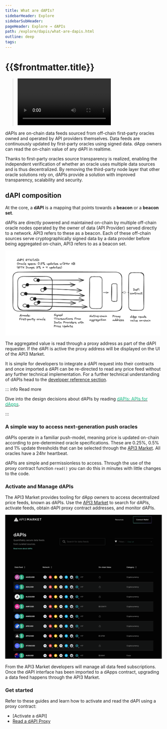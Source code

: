 ```yaml
---
title: What are dAPIs?
sidebarHeader: Explore
sidebarSubHeader:
pageHeader: Explore → dAPIs
path: /explore/dapis/what-are-dapis.html
outline: deep
tags:
---
```


<PageHeader/>

<SearchHighlight/>

<FlexStartTag/>

# {{$frontmatter.title}}

> <Video src="https://www.youtube.com/embed/wLZ4pyqAFuE"/>

dAPIs are on-chain data feeds sourced from off-chain first-party oracles owned
and operated by API providers themselves. Data feeds are continuously updated by
first-party oracles using signed data. dApp owners can read the on-chain value
of any dAPI in realtime.

Thanks to first-party oracles source transparency is realized, enabling the
independent verification of whether an oracle uses multiple data sources and is
thus decentralized. By removing the third-party node layer that other oracle
solutions rely on, dAPIs provide a solution with improved transparency,
scalability and security.

## dAPI composition

At the core, a **dAPI** is a mapping that points towards a **beacon** or a
**beacon set**.

dAPIs are directly powered and maintained on-chain by multiple off-chain oracle
nodes operated by the owner of data (API Provider) served directly to a network.
API3 refers to these as a beacon. Each of these off-chain sources serve
cryptographically signed data by a data provider before being aggregated
on-chain, API3 refers to as a beacon set.

<img src="../assets/images/dAPI_q2.png" style="width:500px">

The aggregated value is read through a proxy address as part of the dAPI
requester. If the dAPI is active the proxy address will be displayed on the UI
of the API3 Market.

It is simple for developers to integrate a dAPI request into their contracts and
once imported a dAPI can be re-directed to read any price feed without any
further technical implementation. For a further technical understanding of dAPIs
head to the [developer reference section](/reference/dapis/understand/.md).

::: info Read more

Dive into the design decisions about dAPIs by reading
[<span style="color:rgb(16, 185, 129);">dAPIs: APIs for dApps</span>](https://medium.com/api3/dapis-apis-for-dapps-53b83f8d2493).

:::

### A simple way to access next-generation push oracles

dAPIs operate in a familiar push-model, meaning price is updated on-chain
according to pre-determined oracle specifications. These are 0.25%, 0.5% and 1%
update thresholds that can be selected through the
[API3 Market](https://market.api3.org/dapis). All oracles have a 24hr heartbeat.

dAPIs are simple and permissionless to access. Through the use of the proxy
contract function `read()` you can do this in minutes with little changes to the
code.

<!--<img src="../assets/images/02-b-First_vs_Third_party_oracles-Descentralized_API_(dAPI).png" width="400"/-->

### Activate and Manage dAPIs

The API3 Market provides tooling for dApp owners to access decentralized price
feeds, known as dAPIs. Use the [API3 Market](https://market.api3.org) to search
for dAPIs, activate feeds, obtain dAPI proxy contract addresses, and monitor
dAPIs.

<img src="../assets/images/API3_market_march2023_v1.png" style="width:1200px">

From the API3 Market developers will manage all data feed subscriptions. Once
the dAPI interface has been imported to a dApps contract, upgrading a data feed
happens through the API3 Market.

### Get started

Refer to these guides and learn how to activate and read the dAPI using a proxy
contract:

- [Activate a dAPI]<!--this needs to link to a market guide imo-->
- [Read a dAPI Proxy](/guides/dapis/read-a-dapi/)

<FlexEndTag/>
